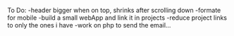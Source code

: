 To Do:
 -header bigger when on top, shrinks after scrolling down
 -formate for mobile
 -build a small webApp and link it in projects
 -reduce project links to only the ones i have
 -work on php to send the email...